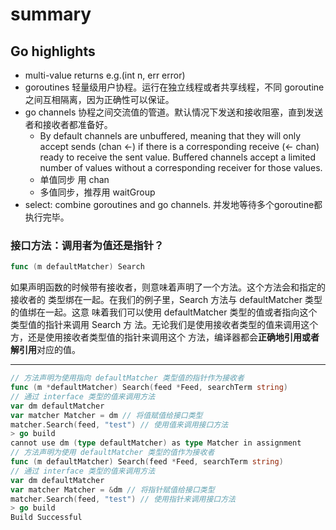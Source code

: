 # summary

## Go highlights

- multi-value returns e.g.(int n, err error)
- goroutines 轻量级用户协程。运行在独立线程或者共享线程，不同 goroutine 之间互相隔离，因为正确性可以保证。
- go channels 协程之间交流值的管道。默认情况下发送和接收阻塞，直到发送者和接收者都准备好。
    - By default channels are unbuffered, meaning that they will only accept sends (chan <-) if there is a corresponding
      receive (<- chan) ready to receive the sent value. Buffered channels accept a limited number of values without a
      corresponding receiver for those values.
    - 单值同步 用 chan
    - 多值同步，推荐用 waitGroup
- select: combine goroutines and go channels. 并发地等待多个goroutine都执行完毕。

### 接口方法：调用者为值还是指针？

```go
func (m defaultMatcher) Search
```

如果声明函数的时候带有接收者，则意味着声明了一个方法。这个方法会和指定的接收者的
类型绑在一起。在我们的例子里，Search 方法与 defaultMatcher 类型的值绑在一起。这意
味着我们可以使用 defaultMatcher 类型的值或者指向这个类型值的指针来调用 Search 方
法。无论我们是使用接收者类型的值来调用这个方，还是使用接收者类型值的指针来调用这个
方法，编译器都会**正确地引用或者解引用**对应的值。

---

```go
// 方法声明为使用指向 defaultMatcher 类型值的指针作为接收者
func (m *defaultMatcher) Search(feed *Feed, searchTerm string)
// 通过 interface 类型的值来调用方法
var dm defaultMatcher
var matcher Matcher = dm // 将值赋值给接口类型
matcher.Search(feed, "test") // 使用值来调用接口方法
> go build
cannot use dm (type defaultMatcher) as type Matcher in assignment
// 方法声明为使用 defaultMatcher 类型的值作为接收者
func (m defaultMatcher) Search(feed *Feed, searchTerm string)
// 通过 interface 类型的值来调用方法
var dm defaultMatcher
var matcher Matcher = &dm // 将指针赋值给接口类型
matcher.Search(feed, "test") // 使用指针来调用接口方法
> go build
Build Successful
```